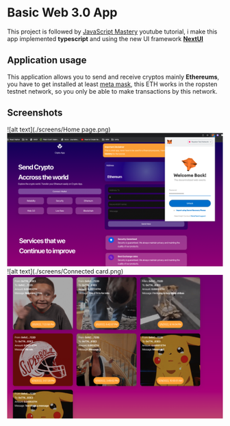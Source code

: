 # Basic Web 3.0 App

This project is followed by [JavaScript Mastery](https://www.youtube.com/c/JavaScriptMastery) youtube tutorial, i make this app implemented **typescript** and using the new UI framework [**NextUI**](https://nextui.org/)

## Application usage

This application allows you to send and receive cryptos mainly **Ethereums**, you have to get installed at least [meta mask](https://metamask.io/), this ETH works in the ropsten testnet network, so you only be able to make transactions by this network.

## Screenshots

![alt text](./screens/Home page.png)
![alt text](./screens/Conecting.png)
![alt text](./screens/Connected card.png)
![alt text](./screens/Transactions.png)
